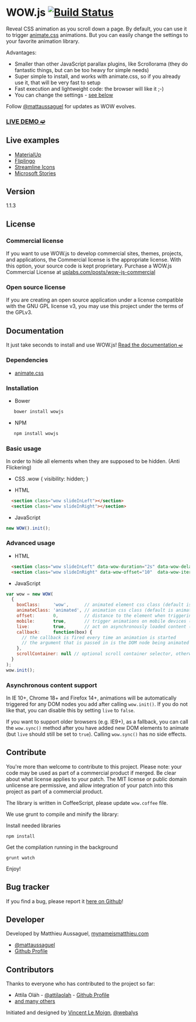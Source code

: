 # WOW.js [![Build Status](https://secure.travis-ci.org/matthieua/WOW.svg?branch=master)](http://travis-ci.org/matthieua/WOW)

Reveal CSS animation as you scroll down a page.
By default, you can use it to trigger [animate.css](https://github.com/daneden/animate.css) animations.
But you can easily change the settings to your favorite animation library.

Advantages:
- Smaller than other JavaScript parallax plugins, like Scrollorama (they do fantastic things, but can be too heavy for simple needs)
- Super simple to install, and works with animate.css, so if you already use it, that will be very fast to setup
- Fast execution and lightweight code: the browser will like it ;-)
- You can change the settings - [see below](#advanced-usage)

Follow [@mattaussaguel](//twitter.com/mattaussaguel) for updates as WOW evolves.

### [LIVE DEMO ➫](http://mynameismatthieu.com/WOW/)

## Live examples
- [MaterialUp](http://www.materialup.com)
- [Fliplingo](https://www.fliplingo.com)
- [Streamline Icons](http://www.streamlineicons.com)
- [Microsoft Stories](http://www.microsoft.com/en-us/news/stories/garage/)


## Version

1.1.3

## License

### Commercial license

If you want to use WOW.js to develop commercial sites, themes, projects, and applications, the Commercial license is the appropriate license. With this option, your source code is kept proprietary. Purchase a WOW.js Commercial License at [uplabs.com/posts/wow-js-commercial](http://www.uplabs.com/posts/wow-js-commercial?utm_source=wow&utm_medium=pricing&utm_campaign=wow)

### Open source license
If you are creating an open source application under a license compatible with the GNU GPL license v3, you may use this project under the terms of the GPLv3.



## Documentation

It just take seconds to install and use WOW.js!
[Read the documentation ➫](http://mynameismatthieu.com/WOW/docs.html)

### Dependencies
- [animate.css](https://github.com/daneden/animate.css)

### Installation

- Bower

```bash
   bower install wowjs
```

- NPM

```bash
   npm install wowjs
```

### Basic usage
In order to hide all elements when they are supposed to be hidden. (Anti Flickering)
- CSS
   .wow {
     visibility: hidden;
   }

- HTML

```html
  <section class="wow slideInLeft"></section>
  <section class="wow slideInRight"></section>
```

- JavaScript

```javascript
new WOW().init();
```

### Advanced usage

- HTML

```html
  <section class="wow slideInLeft" data-wow-duration="2s" data-wow-delay="5s"></section>
  <section class="wow slideInRight" data-wow-offset="10"  data-wow-iteration="10"></section>
```

- JavaScript

```javascript
var wow = new WOW(
  {
    boxClass:     'wow',      // animated element css class (default is wow)
    animateClass: 'animated', // animation css class (default is animated)
    offset:       0,          // distance to the element when triggering the animation (default is 0)
    mobile:       true,       // trigger animations on mobile devices (default is true)
    live:         true,       // act on asynchronously loaded content (default is true)
    callback:     function(box) {
      // the callback is fired every time an animation is started
      // the argument that is passed in is the DOM node being animated
    },
    scrollContainer: null // optional scroll container selector, otherwise use window
  }
);
wow.init();
```

### Asynchronous content support

In IE 10+, Chrome 18+ and Firefox 14+, animations will be automatically
triggered for any DOM nodes you add after calling `wow.init()`. If you do not
like that, you can disable this by setting `live` to `false`.

If you want to support older browsers (e.g. IE9+), as a fallback, you can call
the `wow.sync()` method after you have added new DOM elements to animate (but
`live` should still be set to `true`). Calling `wow.sync()` has no side
effects.


## Contribute

You're more than welcome to contribute to this project. Please note: your code may be used as part of a commercial product if merged. Be clear about what license applies to your patch. The MIT license or public domain unlicense are permissive, and allow integration of your patch into this project as part of a commercial product.

The library is written in CoffeeScript, please update `wow.coffee` file.

We use grunt to compile and minify the library:

Install needed libraries

```
npm install
```

Get the compilation running in the background

```
grunt watch
```

Enjoy!

## Bug tracker

If you find a bug, please report it [here on Github](https://github.com/matthieua/WOW/issues)!

## Developer

Developed by Matthieu Aussaguel, [mynameismatthieu.com](http://mynameismatthieu.com)

+ [@mattaussaguel](//twitter.com/mattaussaguel)
+ [Github Profile](//github.com/matthieua)

## Contributors

Thanks to everyone who has contributed to the project so far:

- Attila Oláh - [@attilaolah](//twitter.com/attilaolah) - [Github Profile](//github.com/attilaolah)
- [and many others](//github.com/matthieua/WOW/graphs/contributors)

Initiated and designed by [Vincent Le Moign](//www.webalys.com/), [@webalys](//twitter.com/webalys)
